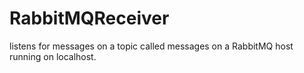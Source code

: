 # RabbitMQReceiver

listens for messages on a topic called messages 
on a RabbitMQ host running on localhost.
